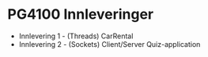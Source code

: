 # PG4100 Innleveringer
+ Innlevering 1 - (Threads) CarRental
+ Innlevering 2 - (Sockets) Client/Server Quiz-application
